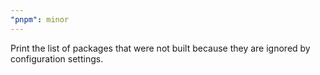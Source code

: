 ```yaml
---
"pnpm": minor
---
```


Print the list of packages that were not built because they are ignored by configuration settings.
